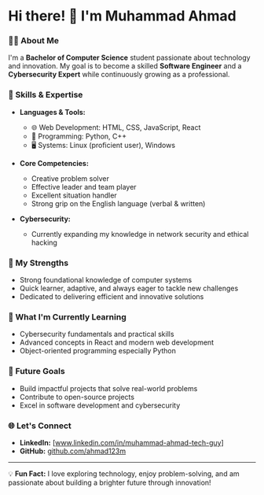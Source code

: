 # Hi there! 👋 I'm Muhammad Ahmad  

### 👨‍💻 About Me  

I'm a **Bachelor of Computer Science** student passionate about technology and innovation. My goal is to become a skilled **Software Engineer** and a **Cybersecurity Expert** while continuously growing as a professional.  

### 🚀 Skills & Expertise  

- **Languages & Tools:**  
  - 🌐 Web Development: HTML, CSS, JavaScript, React  
  - 🐍 Programming: Python, C++  
  - 🖥️ Systems: Linux (proficient user), Windows  

- **Core Competencies:**  
  - Creative problem solver  
  - Effective leader and team player  
  - Excellent situation handler  
  - Strong grip on the English language (verbal & written)  

- **Cybersecurity:**  
  - Currently expanding my knowledge in network security and ethical hacking  

### 🎯 My Strengths  

- Strong foundational knowledge of computer systems  
- Quick learner, adaptive, and always eager to tackle new challenges  
- Dedicated to delivering efficient and innovative solutions  

### 🌱 What I'm Currently Learning  

- Cybersecurity fundamentals and practical skills  
- Advanced concepts in React and modern web development
- Object-oriented programming especially Python 

### 🎯 Future Goals  

- Build impactful projects that solve real-world problems  
- Contribute to open-source projects  
- Excel in software development and cybersecurity  

### 🌐 Let's Connect  

- **LinkedIn:** [www.linkedin.com/in/muhammad-ahmad-tech-guy]  
- **GitHub:** [github.com/ahmad123m](https://github.com/ahmad123m)

---

💡 **Fun Fact:** I love exploring technology, enjoy problem-solving, and am passionate about building a brighter future through innovation!  
